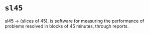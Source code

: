 # `sl45`
sl45 → (slices of 45), is software for measuring the performance of problems resolved in blocks of 45 minutes, through reports.
